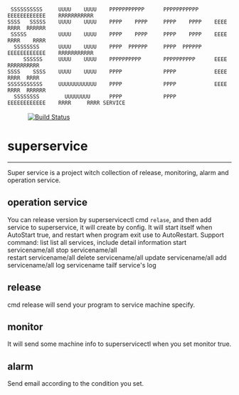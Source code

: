 
	 SSSSSSSSSS     UUUU    UUUU    PPPPPPPPPPP      PPPPPPPPPPP     EEEEEEEEEEEE    RRRRRRRRRRR
	SSSS   SSSSS    UUUU    UUUU    PPPP    PPPP     PPPP    PPPP    EEEE            RRRR  RRRRRR
	 SSSSS          UUUU    UUUU    PPPP    PPPP     PPPP    PPPP    EEEE            RRRR    RRRR
	  SSSSSSSS      UUUU    UUUU    PPPP  PPPPPP     PPPP  PPPPPP    EEEEEEEEEEEE    RRRRRRRRRRR
	     SSSSSS     UUUU    UUUU    PPPPPPPPPP       PPPPPPPPPP      EEEE            RRRRRRRRRR
	SSSS    SSSS    UUUU    UUUU    PPPP             PPPP            EEEE            RRRR  RRRR
	SSSSSSSSSSS     UUUUUUUUUUUU    PPPP             PPPP            EEEE            RRRR  RRRRRR
	  SSSSSSSS        UUUUUUUU      PPPP             PPPP            EEEEEEEEEEEE    RRRR     RRRR SERVICE
　　　
[![Build Status](https://travis-ci.org/qianlnk/superservice.svg?branch=master)](https://travis-ci.org/qianlnk/superservice)

# superservice
----
Super service is a project witch collection of release, monitoring, alarm and operation service.
## operation service
You can release version by superservicectl cmd `relase`, and then add service to superservice, it will create by config.
It will start itself when AutoStart true, and restart when program exit use to AutoRestart.
Support command:
list					list all services, include detail information
start servicename/all
stop servicename/all	
restart servicename/all
delete servicename/all
update servicename/all
add servicename/all
log servicename			tailf service's log
## release
cmd release will send your program to service machine specify.
## monitor
It will send some machine info to superservicectl when you set monitor true.
## alarm
Send email according to the condition you set.
